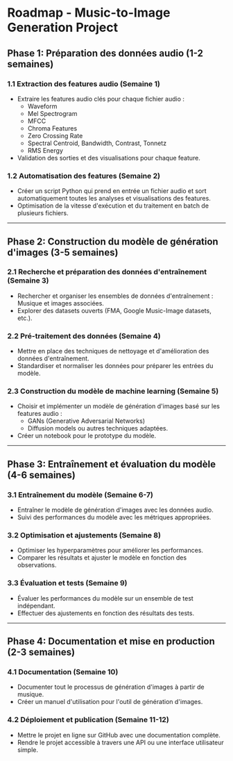 # Roadmap - Music-to-Image Generation Project

## Phase 1: Préparation des données audio (1-2 semaines)

### 1.1 Extraction des features audio (Semaine 1)
- Extraire les features audio clés pour chaque fichier audio : 
  - Waveform
  - Mel Spectrogram
  - MFCC
  - Chroma Features
  - Zero Crossing Rate
  - Spectral Centroid, Bandwidth, Contrast, Tonnetz
  - RMS Energy
- Validation des sorties et des visualisations pour chaque feature.

### 1.2 Automatisation des features (Semaine 2)
- Créer un script Python qui prend en entrée un fichier audio et sort automatiquement toutes les analyses et visualisations des features.
- Optimisation de la vitesse d'exécution et du traitement en batch de plusieurs fichiers.

---

## Phase 2: Construction du modèle de génération d'images (3-5 semaines)

### 2.1 Recherche et préparation des données d'entraînement (Semaine 3)
- Rechercher et organiser les ensembles de données d'entraînement : Musique et images associées.
- Explorer des datasets ouverts (FMA, Google Music-Image datasets, etc.).

### 2.2 Pré-traitement des données (Semaine 4)
- Mettre en place des techniques de nettoyage et d'amélioration des données d'entraînement.
- Standardiser et normaliser les données pour préparer les entrées du modèle.

### 2.3 Construction du modèle de machine learning (Semaine 5)
- Choisir et implémenter un modèle de génération d'images basé sur les features audio :
  - GANs (Generative Adversarial Networks)
  - Diffusion models ou autres techniques adaptées.
- Créer un notebook pour le prototype du modèle.

---

## Phase 3: Entraînement et évaluation du modèle (4-6 semaines)

### 3.1 Entraînement du modèle (Semaine 6-7)
- Entraîner le modèle de génération d'images avec les données audio.
- Suivi des performances du modèle avec les métriques appropriées.

### 3.2 Optimisation et ajustements (Semaine 8)
- Optimiser les hyperparamètres pour améliorer les performances.
- Comparer les résultats et ajuster le modèle en fonction des observations.

### 3.3 Évaluation et tests (Semaine 9)
- Évaluer les performances du modèle sur un ensemble de test indépendant.
- Effectuer des ajustements en fonction des résultats des tests.

---

## Phase 4: Documentation et mise en production (2-3 semaines)

### 4.1 Documentation (Semaine 10)
- Documenter tout le processus de génération d'images à partir de musique.
- Créer un manuel d'utilisation pour l'outil de génération d'images.

### 4.2 Déploiement et publication (Semaine 11-12)
- Mettre le projet en ligne sur GitHub avec une documentation complète.
- Rendre le projet accessible à travers une API ou une interface utilisateur simple.

